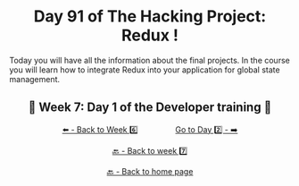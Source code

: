 <h1 align="center">Day 91 of The Hacking Project: Redux !</h1>

Today you will have all the information about the final projects. In the course you will learn how to integrate Redux into your application for global state management.

<h2 align="center">🎉 Week 7: Day 1 of the Developer training 🎉</h2>

<div align="center">
  
  [⬅️ - Back to Week 6️⃣](https://github.com/BenjaminCharmes/THP_Developer/tree/main/Week_6)
  &nbsp;&nbsp;&nbsp;&nbsp;&nbsp;&nbsp;&nbsp;&nbsp;&nbsp;&nbsp;&nbsp;&nbsp;&nbsp;&nbsp;&nbsp;
  [Go to Day 2️⃣ - ➡️](https://github.com/BenjaminCharmes/THP_Developer/tree/main/Week_7/Day_2)

</div>

<div align="center">

  [🔙 - Back to week 7️⃣](https://github.com/BenjaminCharmes/THP_Developer/tree/main/Week_7)

  [🔙 - Back to home page](https://github.com/BenjaminCharmes/THP_Developer)

</div>
